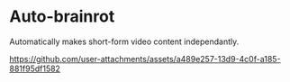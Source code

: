 # Auto-brainrot

Automatically makes short-form video content independantly.

https://github.com/user-attachments/assets/a489e257-13d9-4c0f-a185-881f95df1582

